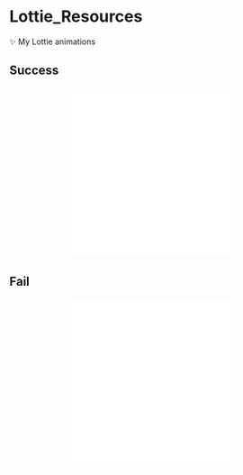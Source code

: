 # Lottie_Resources
✨ My Lottie animations

## Success

<p align=center>
<img width=300 src="./success/success.gif" />
</p>

## Fail

<p align=center>
<img width=300 src="./fail/fail.gif" />
</p>
